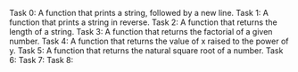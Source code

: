 Task 0: A function that prints a string, followed by a new line.
Task 1: A function that prints a string in reverse.
Task 2: A function that returns the length of a string.
Task 3: A function that returns the factorial of a given number.
Task 4: A function that returns the value of x raised to the power of y.
Task 5: A function that returns the natural square root of a number.
Task 6:
Task 7:
Task 8:

